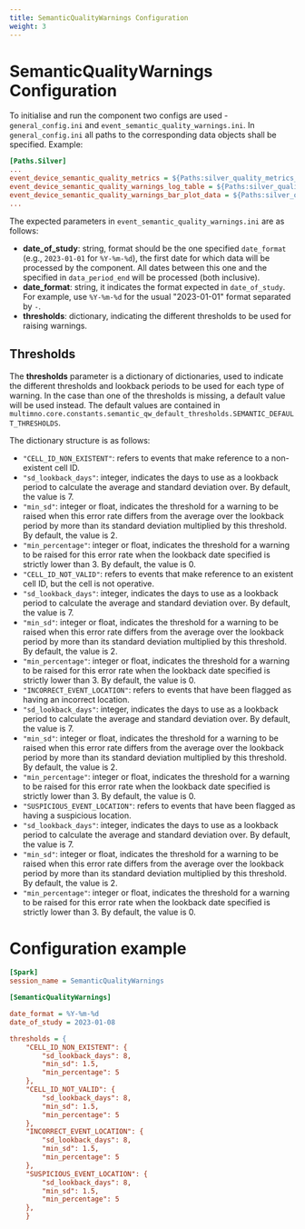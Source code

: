 ```yaml
---
title: SemanticQualityWarnings Configuration
weight: 3
---
```


# SemanticQualityWarnings Configuration
To initialise and run the component two configs are used - `general_config.ini` and `event_semantic_quality_warnings.ini`. In `general_config.ini` all paths to the corresponding data objects shall be specified. Example:

```ini
[Paths.Silver]
...
event_device_semantic_quality_metrics = ${Paths:silver_quality_metrics_dir}/semantic_quality_metrics
event_device_semantic_quality_warnings_log_table = ${Paths:silver_quality_warnings_dir}/semantic_quality_warnings_log_table
event_device_semantic_quality_warnings_bar_plot_data = ${Paths:silver_quality_warnings_dir}/semantic_quality_warnings_bar_plot_data
...
```

The expected parameters in `event_semantic_quality_warnings.ini` are as follows:
- **date_of_study**: string, format should be the one specified `date_format` (e.g., `2023-01-01` for `%Y-%m-%d`), the first date for which data will be processed by the component. All dates between this one and the specified in `data_period_end` will be processed (both inclusive).
- **date_format**: string, it indicates the format expected in `date_of_study`. For example, use `%Y-%m-%d` for the usual "2023-01-01" format separated by `-`.
- **thresholds**: dictionary, indicating the different thresholds to be used for raising warnings.

## Thresholds
The **thresholds** parameter is a dictionary of dictionaries, used to indicate the different thresholds and lookback periods to be used for each type of warning. In the case than one of the thresholds is missing, a default value will be used instead. The default values are contained in `multimno.core.constants.semantic_qw_default_thresholds.SEMANTIC_DEFAULT_THRESHOLDS`.

The dictionary structure is as follows:
 - `"CELL_ID_NON_EXISTENT"`: refers to events that make reference to a non-existent cell ID.
  - `"sd_lookback_days"`: integer, indicates the days to use as a lookback period to calculate the average and standard deviation over. By default, the value is 7.
  - `"min_sd"`: integer or float, indicates the threshold for a warning to be raised when this error rate differs from the average over the lookback period by more than its standard deviation multiplied by this threshold. By default, the value is 2.
  - `"min_percentage"`: integer or float, indicates the threshold for a warning to be raised for this error rate when the lookback date specified is strictly lower than 3. By default, the value is 0.
 - `"CELL_ID_NOT_VALID"`: refers to events that make reference to an existent cell ID, but the cell is not operative.
  - `"sd_lookback_days"`: integer, indicates the days to use as a lookback period to calculate the average and standard deviation over. By default, the value is 7.
  - `"min_sd"`: integer or float, indicates the threshold for a warning to be raised when this error rate differs from the average over the lookback period by more than its standard deviation multiplied by this threshold. By default, the value is 2.
  - `"min_percentage"`: integer or float, indicates the threshold for a warning to be raised for this error rate when the lookback date specified is strictly lower than 3. By default, the value is 0.
 - `"INCORRECT_EVENT_LOCATION"`: refers to events that have been flagged as having an incorrect location.
  - `"sd_lookback_days"`: integer, indicates the days to use as a lookback period to calculate the average and standard deviation over. By default, the value is 7.
  - `"min_sd"`: integer or float, indicates the threshold for a warning to be raised when this error rate differs from the average over the lookback period by more than its standard deviation multiplied by this threshold. By default, the value is 2.
  - `"min_percentage"`: integer or float, indicates the threshold for a warning to be raised for this error rate when the lookback date specified is strictly lower than 3. By default, the value is 0.
 - `"SUSPICIOUS_EVENT_LOCATION"`: refers to events that have been flagged as having a suspicious location.
  - `"sd_lookback_days"`: integer, indicates the days to use as a lookback period to calculate the average and standard deviation over. By default, the value is 7.
  - `"min_sd"`: integer or float, indicates the threshold for a warning to be raised when this error rate differs from the average over the lookback period by more than its standard deviation multiplied by this threshold. By default, the value is 2.
  - `"min_percentage"`: integer or float, indicates the threshold for a warning to be raised for this error rate when the lookback date specified is strictly lower than 3. By default, the value is 0.

# Configuration example

```ini
[Spark]
session_name = SemanticQualityWarnings

[SemanticQualityWarnings]

date_format = %Y-%m-%d
date_of_study = 2023-01-08

thresholds = {
    "CELL_ID_NON_EXISTENT": {
        "sd_lookback_days": 8,
        "min_sd": 1.5,
        "min_percentage": 5
    },
    "CELL_ID_NOT_VALID": {
        "sd_lookback_days": 8,
        "min_sd": 1.5,
        "min_percentage": 5
    },
    "INCORRECT_EVENT_LOCATION": {
        "sd_lookback_days": 8,
        "min_sd": 1.5,
        "min_percentage": 5
    },
    "SUSPICIOUS_EVENT_LOCATION": {
        "sd_lookback_days": 8,
        "min_sd": 1.5,
        "min_percentage": 5
    },
    }
```